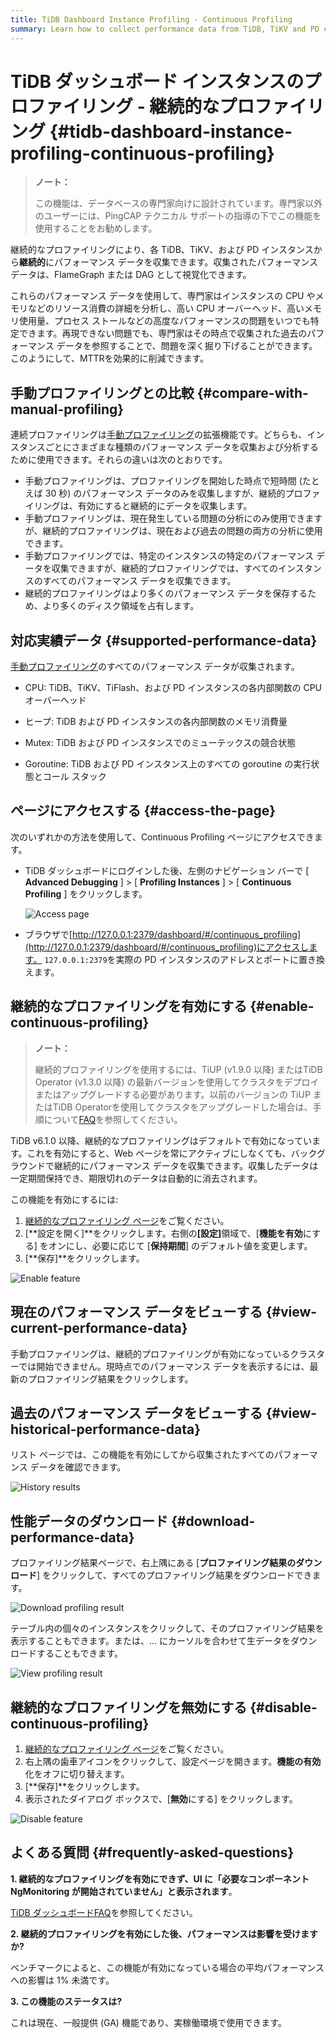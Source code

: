 ```yaml
---
title: TiDB Dashboard Instance Profiling - Continuous Profiling
summary: Learn how to collect performance data from TiDB, TiKV and PD continuously to reduce MTTR.
---
```


# TiDB ダッシュボード インスタンスのプロファイリング - 継続的なプロファイリング {#tidb-dashboard-instance-profiling-continuous-profiling}

> **ノート：**
>
> この機能は、データベースの専門家向けに設計されています。専門家以外のユーザーには、PingCAP テクニカル サポートの指導の下でこの機能を使用することをお勧めします。

継続的なプロファイリングにより、各 TiDB、TiKV、および PD インスタンスから**継続的**にパフォーマンス データを収集できます。収集されたパフォーマンス データは、FlameGraph または DAG として視覚化できます。

これらのパフォーマンス データを使用して、専門家はインスタンスの CPU やメモリなどのリソース消費の詳細を分析し、高い CPU オーバーヘッド、高いメモリ使用量、プロセス ストールなどの高度なパフォーマンスの問題をいつでも特定できます。再現できない問題でも、専門家はその時点で収集された過去のパフォーマンス データを参照することで、問題を深く掘り下げることができます。このようにして、MTTRを効果的に削減できます。

## 手動プロファイリングとの比較 {#compare-with-manual-profiling}

連続プロファイリングは[手動プロファイリング](/dashboard/dashboard-profiling.md)の拡張機能です。どちらも、インスタンスごとにさまざまな種類のパフォーマンス データを収集および分析するために使用できます。それらの違いは次のとおりです。

-   手動プロファイリングは、プロファイリングを開始した時点で短時間 (たとえば 30 秒) のパフォーマンス データのみを収集しますが、継続的プロファイリングは、有効にすると継続的にデータを収集します。
-   手動プロファイリングは、現在発生している問題の分析にのみ使用できますが、継続的プロファイリングは、現在および過去の問題の両方の分析に使用できます。
-   手動プロファイリングでは、特定のインスタンスの特定のパフォーマンス データを収集できますが、継続的プロファイリングでは、すべてのインスタンスのすべてのパフォーマンス データを収集できます。
-   継続的プロファイリングはより多くのパフォーマンス データを保存するため、より多くのディスク領域を占有します。

## 対応実績データ {#supported-performance-data}

[手動プロファイリング](/dashboard/dashboard-profiling.md#supported-performance-data)のすべてのパフォーマンス データが収集されます。

-   CPU: TiDB、TiKV、TiFlash、および PD インスタンスの各内部関数の CPU オーバーヘッド

-   ヒープ: TiDB および PD インスタンスの各内部関数のメモリ消費量

-   Mutex: TiDB および PD インスタンスでのミューテックスの競合状態

-   Goroutine: TiDB および PD インスタンス上のすべての goroutine の実行状態とコール スタック

## ページにアクセスする {#access-the-page}

次のいずれかの方法を使用して、Continuous Profiling ページにアクセスできます。

-   TiDB ダッシュボードにログインした後、左側のナビゲーション バーで [ **Advanced Debugging** ] &gt; [ <strong>Profiling Instances</strong> ] &gt; [ <strong>Continuous Profiling</strong> ] をクリックします。

    ![Access page](/media/dashboard/dashboard-conprof-access.png)

-   ブラウザで[http://127.0.0.1:2379/dashboard/#/continuous_profiling](http://127.0.0.1:2379/dashboard/#/continuous_profiling)にアクセスします。 `127.0.0.1:2379`を実際の PD インスタンスのアドレスとポートに置き換えます。

## 継続的なプロファイリングを有効にする {#enable-continuous-profiling}

> **ノート：**
>
> 継続的プロファイリングを使用するには、TiUP (v1.9.0 以降) またはTiDB Operator (v1.3.0 以降) の最新バージョンを使用してクラスタをデプロイまたはアップグレードする必要があります。以前のバージョンの TiUP またはTiDB Operatorを使用してクラスタをアップグレードした場合は、手順について[FAQ](/dashboard/dashboard-faq.md#a-required-component-ngmonitoring-is-not-started-error-is-shown)を参照してください。

TiDB v6.1.0 以降、継続的なプロファイリングはデフォルトで有効になっています。これを有効にすると、Web ページを常にアクティブにしなくても、バックグラウンドで継続的にパフォーマンス データを収集できます。収集したデータは一定期間保持でき、期限切れのデータは自動的に消去されます。

この機能を有効にするには:

1.  [継続的なプロファイリング ページ](#access-the-page)をご覧ください。
2.  [**設定を開く]**をクリックします。右側の<strong>[設定]</strong>領域で、[<strong>機能を有効</strong>にする] をオンにし、必要に応じて [<strong>保持期間</strong>] のデフォルト値を変更します。
3.  [**保存]**をクリックします。

![Enable feature](/media/dashboard/dashboard-conprof-start.png)

## 現在のパフォーマンス データをビューする {#view-current-performance-data}

手動プロファイリングは、継続的プロファイリングが有効になっているクラスターでは開始できません。現時点でのパフォーマンス データを表示するには、最新のプロファイリング結果をクリックします。

## 過去のパフォーマンス データをビューする {#view-historical-performance-data}

リスト ページでは、この機能を有効にしてから収集されたすべてのパフォーマンス データを確認できます。

![History results](/media/dashboard/dashboard-conprof-history.png)

## 性能データのダウンロード {#download-performance-data}

プロファイリング結果ページで、右上隅にある [**プロファイリング結果のダウンロード**] をクリックして、すべてのプロファイリング結果をダウンロードできます。

![Download profiling result](/media/dashboard/dashboard-conprof-download.png)

テーブル内の個々のインスタンスをクリックして、そのプロファイリング結果を表示することもできます。または、... にカーソルを合わせて生データをダウンロードすることもできます。

![View profiling result](/media/dashboard/dashboard-conprof-single.png)

## 継続的なプロファイリングを無効にする {#disable-continuous-profiling}

1.  [継続的なプロファイリング ページ](#access-the-page)をご覧ください。
2.  右上隅の歯車アイコンをクリックして、設定ページを開きます。**機能の有効**化をオフに切り替えます。
3.  [**保存]**をクリックします。
4.  表示されたダイアログ ボックスで、[**無効**にする] をクリックします。

![Disable feature](/media/dashboard/dashboard-conprof-stop.png)

## よくある質問 {#frequently-asked-questions}

**1. 継続的なプロファイリングを有効にできず、UI に「必要なコンポーネント NgMonitoring が開始されていません」と表示されます**。

[TiDB ダッシュボードFAQ](/dashboard/dashboard-faq.md#a-required-component-ngmonitoring-is-not-started-error-is-shown)を参照してください。

**2. 継続的プロファイリングを有効にした後、パフォーマンスは影響を受けますか?**

ベンチマークによると、この機能が有効になっている場合の平均パフォーマンスへの影響は 1% 未満です。

**3. この機能のステータスは?**

これは現在、一般提供 (GA) 機能であり、実稼働環境で使用できます。
